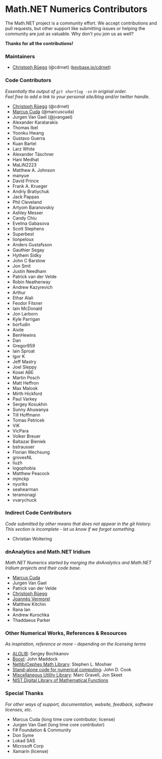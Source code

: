 Math.NET Numerics Contributors
==============================

The Math.NET project is a community effort. We accept contributions and pull requests, but other support like submitting issues or helping the community are just as valuable. Why don't you join us as well?

**Thanks for all the contributions!**

### Maintainers

- [Christoph Rüegg](http://christoph.ruegg.name/) (@cdrnet) ([keybase.io/cdrnet](https://keybase.io/cdrnet))

### Code Contributors

*Essentially the output of `git shortlog -sn` in original order.  
Feel free to add a link to your personal site/blog and/or twitter handle.*

- [Christoph Rüegg](http://christoph.ruegg.name/) (@cdrnet)
- [Marcus Cuda](http://marcuscuda.com/) (@marcuscuda)
- Jurgen Van Gael (@jvangael)
- Alexander Karatarakis
- Thomas Ibel
- Yoonku Hwang
- Gustavo Guerra
- Kuan Bartel
- Larz White
- Alexander Täschner
- Hani Medhat
- MaLiN2223
- Matthew A. Johnson
- manyue
- David Prince
- Frank A. Krueger
- Andriy Bratiychuk
- Jack Pappas
- Phil Cleveland
- Artyom Baranovskiy
- Ashley Messer
- Candy Chiu
- Evelina Gabasova
- Scott Stephens
- Superbest
- lionpeloux
- Anders Gustafsson
- Gauthier Segay
- Hythem Sidky
- John C Barstow
- Jon Smit
- Justin Needham
- Patrick van der Velde
- Robin Neatherway
- Andrew Kazyrevich
- Arthur
- Ethar Alali
- Feodor Fitsner
- Iain McDonald
- Jon Larborn
- Kyle Parrigan
- borfudin
- Aixile
- BenHewins
- Dan
- Gregor959
- Iain Sproat
- Igor K
- Jeff Mastry
- Joel Sleppy
- Kosei ABE
- Martin Posch
- Matt Heffron
- Max Malook
- Mirth Hickford
- Paul Varkey
- Sergey Kosukhin
- Sunny Ahuwanya
- Till Hoffmann
- Tomas Petricek
- ViK
- VicPara
- Volker Breuer
- Baltazar Bieniek
- bstrausser
- Florian Wechsung
- grovesNL
- liuzh
- logophobia
- Matthew Peacock
- mjmckp
- nyuriks
- seahearman
- teramonagi
- vvarychuck

### Indirect Code Contributors

*Code submitted by other means that does not appear in the git history.  
This section is incomplete - let us know if we forgot something.*

- Christian Woltering

### dnAnalytics and Math.NET Iridium

*Math.NET Numerics started by merging the dnAnalytics and Math.NET Iridium projects and their code base.*

- [Marcus Cuda](http://marcuscuda.com/)
- Jurgen Van Gael
- Patrick van der Velde
- [Christoph Rüegg](http://christoph.ruegg.name/)
- [Joannès Vermorel](http://www.vermorel.com/)
- Matthew Kitchin
- Rana Ian
- Andrew Kurochka
- Thaddaeus Parker

### Other Numerical Works, References & Resources

*As inspiration, reference or more - depending on the licensing terms*

- [ALGLIB](http://www.alglib.net/): Sergey Bochkanov
- [Boost](http://www.boost.org/): John Maddock
- [Netlib/Cephes Math Library](http://www.netlib.org/cephes/): Stephen L. Moshier
- [Stand-alone code for numerical computing](http://www.johndcook.com/stand_alone_code.html): John D. Cook
- [Miscellaneous Utility Library](http://www.yoda.arachsys.com/csharp/miscutil/): Marc Gravell, Jon Skeet
- [NIST Digital Library of Mathematical Functions](http://www.johndcook.com/stand_alone_code.html)

### Special Thanks

*For other ways of support, documentation, website, feedback, software licenses, etc.*

- Marcus Cuda (long time core contributor; license)
- Jurgen Van Gael (long time core contributor)
- F# Foundation & Community
- Don Syme
- Lokad SAS
- Microsoft Corp
- Xamarin (license)
